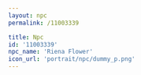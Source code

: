```yaml
---
layout: npc
permalink: /11003339

title: Npc
id: '11003339'
npc_name: 'Riena Flower'
icon_url: 'portrait/npc/dummy_p.png'
---
```

